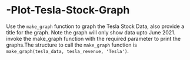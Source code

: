 # -Plot-Tesla-Stock-Graph
Use the `make_graph` function to graph the Tesla Stock Data, also provide a title for the graph. Note the graph will only show data upto June 2021.
invoke the make_graph function with the required parameter to print the graphs.The structure to call the `make_graph` function is `make_graph(tesla_data, tesla_revenue, 'Tesla')`.
